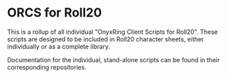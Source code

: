 # ORCS for Roll20
This is a rollup of all individual "OnyxRing Client Scripts for Roll20".  These scripts are designed to be included in Roll20 character sheets, either individually or as a complete library.

Documentation for the individual, stand-alone scripts can be found in their corresponding repositories.

